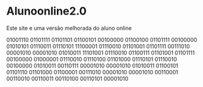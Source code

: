 # Alunoonline2.0
Este site e uma versão melhorada do aluno online

01001110 01101111 01101101 01100101 00100000 01100100 01101111 00100000 01010101 01110011 01110101 11100001 01110010 01101001 01101111 00111010 00001010 00001010 01010011 11101001 01110010 01100111 01101001 01101111 00100000 01000001 01110010 01110100 01101000 01110101 01110010 00100000 01010011 00110111 00001010 00001010 01010011 01100101 01101110 01101000 01100001 00111010 00001010 00001010 00110001 00110010 00110011 00110100 00110101 00001010
